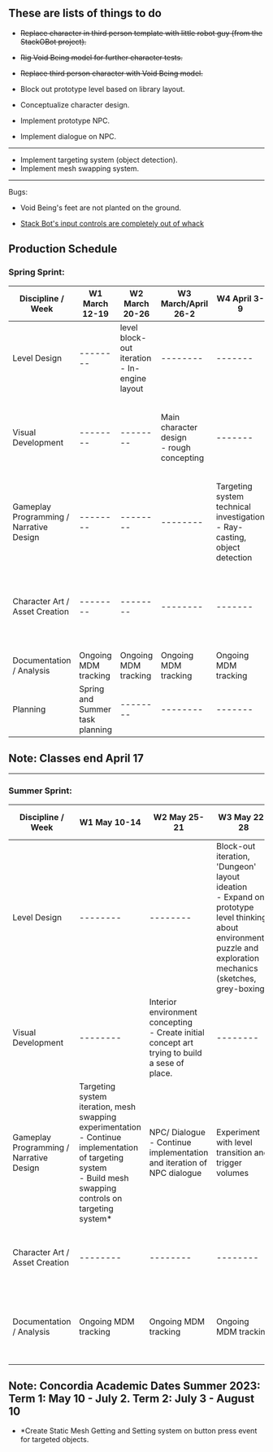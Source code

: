 ## These are lists of things to do

- ~~Replace character in third person template with little robot guy (from the StackOBot project).~~
- ~~Rig Void Being model for further character tests.~~
- ~~Replace third person character with Void Being model.~~

- Block out prototype level based on library layout.
- Conceptualize character design.
- Implement prototype NPC.
- Implement dialogue on NPC.

---
- Implement targeting system (object detection).
- Implement mesh swapping system.

---
Bugs:
- Void Being's feet are not planted on the ground.

- [Stack Bot's input controls are completely out of whack](https://lm-vega.itch.io/protoglod-character-controls-bug)

## Production Schedule

### Spring Sprint:
|Discipline / Week| W1 March 12-19 | W2 March 20-26 | W3 March/April 26-2 | W4 April 3-9 | W5 April 10-16 | W6 April 17-23 | W7 April 24-30 |
|--------|--------|--------|--------|-------|------|--------|--------|
| Level Design |--------| level block-out iteration <br/> - In-engine layout|--------|-------|------|--------|--------|
| Visual Development |--------|--------|Main character design <br/> - rough concepting|-------|------|--------|Main character design <br/> - final key art, turnabout technical drawings|
| Gameplay Programming / Narrative Design |--------|--------|--------|Targeting system technical investigation <br/> - Ray-casting, object detection| NPC technical investigation <br/> - extend player class, idle animation | Dialogue technical investigation <br/> - proximity + player orientation trigger, UI text box | -------- |
| Character Art / Asset Creation |--------|--------|--------|-------|------| Bug Fixing <br/> Void Being feet floating | Experiment with Metahuman character asset creation based on concept art |
| Documentation / Analysis | Ongoing MDM tracking | Ongoing MDM tracking | Ongoing MDM tracking | Ongoing MDM tracking | Ongoing MDM tracking | Ongoing MDM tracking | Ongoing MDM tracking |
| Planning |Spring and Summer task planning |--------|--------|-------|------|--------|--------|
Note: Classes end April 17
-- 
---

### Summer Sprint:
|Discipline / Week| W1 May 10-14 | W2 May 25-21 | W3 May 22-28 | W4 May/June 28-4 | W5 June 5-11 | W6 June 12-18 | W7 June 19-25 | W8 June/July 26-2 |
|--------|--------|--------|--------|-------|------|--------|--------|-------|
| Level Design |--------|--------| Block-out iteration, 'Dungeon' layout ideation <br/> - Expand on prototype level thinking about environmental puzzle and exploration mechanics (sketches, grey-boxing)| Stablish DCC integration workflow <br/> - Start environment exploration in Blender based on concept art and integrate to engine |------|--------|--------|-------|
| Visual Development |--------| Interior environment concepting <br/> - Create initial concept art trying to build a sese of place. |--------|-------|------|--------|--------|-------|
| Gameplay Programming / Narrative Design | Targeting system iteration, mesh swapping experimentation <br/> - Continue implementation of targeting system <br/> - Build mesh swapping controls on targeting system* | NPC/ Dialogue <br/> - Continue implementation and iteration of NPC dialogue | Experiment with level transition and trigger volumes |-------| Writing/ story/ fabulative design <br/> - Story progression brainstorm/ outline <br/>  - World building |--------|--------|-------|
| Character Art / Asset Creation |--------|--------|--------| Experiment with Metahuman character integration | Character Modeling <br/> - Blockout | Character Modeling <br/> - Refine | Character Texturing <br/> - Texture paint and surface maps | Character Rigging and integration |
| Documentation / Analysis | Ongoing MDM tracking | Ongoing MDM tracking | Ongoing MDM tracking | Ongoing MDM tracking | Ongoing MDM tracking | Ongoing MDM tracking | Ongoing MDM tracking | Ongoing MDM tracking <br/> - Independent study retrospective |
**Note:** Concordia Academic Dates Summer 2023: Term 1:  May 10 - July 2. Term 2: July 3 - August 10
--
* *Create Static Mesh Getting and Setting system on button press event for targeted objects. 